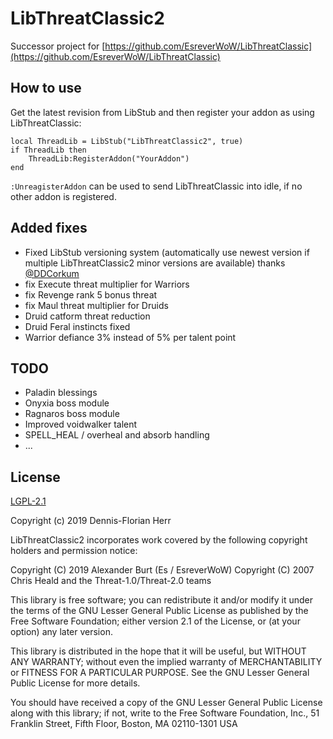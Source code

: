 # LibThreatClassic2

Successor project for [https://github.com/EsreverWoW/LibThreatClassic](https://github.com/EsreverWoW/LibThreatClassic)

## How to use

Get the latest revision from LibStub and then register your addon as using LibThreatClassic:

```
local ThreadLib = LibStub("LibThreatClassic2", true)
if ThreadLib then
    ThreadLib:RegisterAddon("YourAddon")
end
```

`:UnreagisterAddon` can be used to send LibThreatClassic into idle, if no other addon is registered.

## Added fixes

* Fixed LibStub versioning system (automatically use newest version if multiple LibThreatClassic2 minor versions are available) thanks [@DDCorkum](https://github.com/DDCorkum)
* fix Execute threat multiplier for Warriors
* fix Revenge rank 5 bonus threat
* fix Maul threat multiplier for Druids
* Druid catform threat reduction
* Druid Feral instincts fixed
* Warrior defiance 3% instead of 5% per talent point

## TODO

* Paladin blessings
* Onyxia boss module
* Ragnaros boss module
* Improved voidwalker talent
* SPELL_HEAL / overheal and absorb handling
* ...


## License

[LGPL-2.1](LICENSE)

Copyright (c) 2019 Dennis-Florian Herr

LibThreatClassic2 incorporates work covered by the following copyright holders and permission notice:

Copyright (C) 2019 Alexander Burt (Es / EsreverWoW)
Copyright (C) 2007 Chris Heald and the Threat-1.0/Threat-2.0 teams

This library is free software; you can redistribute it and/or
modify it under the terms of the GNU Lesser General Public
License as published by the Free Software Foundation; either
version 2.1 of the License, or (at your option) any later version.

This library is distributed in the hope that it will be useful,
but WITHOUT ANY WARRANTY; without even the implied warranty of
MERCHANTABILITY or FITNESS FOR A PARTICULAR PURPOSE.  See the GNU
Lesser General Public License for more details.

You should have received a copy of the GNU Lesser General Public
License along with this library; if not, write to the Free Software
Foundation, Inc., 51 Franklin Street, Fifth Floor, Boston, MA  02110-1301  USA
